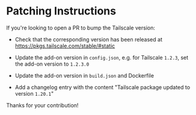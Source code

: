 # Patching Instructions
If you're looking to open a PR to bump the Tailscale version:

  * Check that the corresponding version has been released at https://pkgs.tailscale.com/stable/#static

  * Update the add-on version in `config.json`, e.g. for Tailscale `1.2.3`, set the add-on version to `1.2.3.0`

  * Update the add-on version in `build.json` and Dockerfile

  * Add a changelog entry with the content "Tailscale package updated to version `1.20.1`"

Thanks for your contribution!
